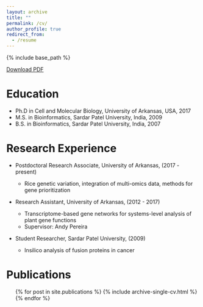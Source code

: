 ```yaml
---
layout: archive
title: ""
permalink: /cv/
author_profile: true
redirect_from:
  - /resume
---
```


{% include base_path %}

[Download PDF](https://cngupta.github.io/cgupta_cv.pdf) 

Education
======
* Ph.D in Cell and Molecular Biology, University of Arkansas, USA, 2017 
* M.S. in Bioinformatics, Sardar Patel University, India, 2009
* B.S. in Bioinformatics, Sardar Patel University, India, 2007


Research Experience 
======
* Postdoctoral Research Associate, University of Arkansas, (2017 - present)
  * Rice genetic variation, integration of multi-omics data, methods for gene prioritization

* Research Assistant, University of Arkansas, (2012 - 2017)
  * Transcriptome-based gene networks for systems-level analysis of plant gene functions
  * Supervisor: Andy Pereira
  
* Student Researcher, Sardar Patel University, (2009) 
  * Insilico analysis of fusion proteins in cancer



Publications
======
  <ul>{% for post in site.publications %}
    {% include archive-single-cv.html %}
  {% endfor %}</ul>
  


